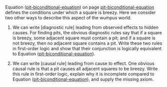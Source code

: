 

Equation (<a class="equationRef" id="equationref" title="" href="#">pit-biconditional-equation</a>) on
page <a class="pageRef" id="pageref" title="" href="#">pit-biconditional-equation</a> defines the conditions under which a square is
breezy. Here we consider two other ways to describe this aspect of the
wumpus world.<br>

1.  We can write [diagnostic rule] leading from observed effects to hidden causes. For
    finding pits, the obvious diagnostic rules say that if a square is
    breezy, some adjacent square must contain a pit; and if a square is
    not breezy, then no adjacent square contains a pit. Write these two
    rules in first-order logic and show that their conjunction is
    logically equivalent to
    Equation (<a href="#">pit-biconditional-equation</a>).<br>

2.  We can write [causal rule] leading from cause to effect. One obvious causal rule
    is that a pit causes all adjacent squares to be breezy. Write this
    rule in first-order logic, explain why it is incomplete compared to
    Equation (<a href="#">pit-biconditional-equation</a>), and supply
    the missing axiom.<br>
